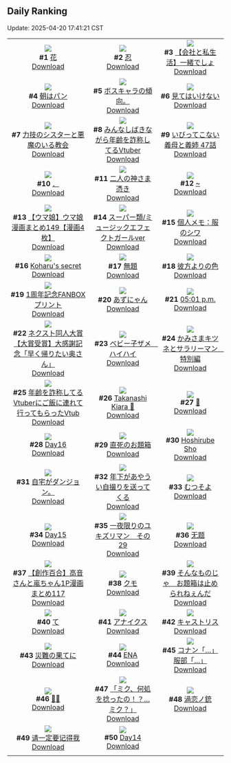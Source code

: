 ## Daily Ranking
Update: 2025-04-20 17:41:21 CST

|      |      |      |
| :----: | :----: | :----: |
| ![](https://i.pixiv.re/c/240x480/img-master/img/2025/04/18/05/20/04/129421311_p0_master1200.jpg)<br>**#1** [花](https://www.pixiv.net/artworks/129421311)<br>[Download](https://i.pixiv.re/img-original/img/2025/04/18/05/20/04/129421311_p0.jpg) | ![](https://i.pixiv.re/c/240x480/img-master/img/2025/04/18/00/00/16/129414425_p0_master1200.jpg)<br>**#2** [忍](https://www.pixiv.net/artworks/129414425)<br>[Download](https://i.pixiv.re/img-original/img/2025/04/18/00/00/16/129414425_p0.png) | ![](https://i.pixiv.re/c/240x480/img-master/img/2025/04/18/12/00/13/129427307_p0_master1200.jpg)<br>**#3** [【会社と私生活】一緒でしょ](https://www.pixiv.net/artworks/129427307)<br>[Download](https://i.pixiv.re/img-original/img/2025/04/18/12/00/13/129427307_p0.jpg) |
| ![](https://i.pixiv.re/c/240x480/img-master/img/2025/04/18/07/30/02/129423193_p0_master1200.jpg)<br>**#4** [朝はパン](https://www.pixiv.net/artworks/129423193)<br>[Download](https://i.pixiv.re/img-original/img/2025/04/18/07/30/02/129423193_p0.jpg) | ![](https://i.pixiv.re/c/240x480/img-master/img/2025/04/18/03/09/53/129419689_p0_master1200.jpg)<br>**#5** [ボスキャラの傾向。](https://www.pixiv.net/artworks/129419689)<br>[Download](https://i.pixiv.re/img-original/img/2025/04/18/03/09/53/129419689_p0.jpg) | ![](https://i.pixiv.re/c/240x480/img-master/img/2025/04/19/00/24/47/129443243_p0_master1200.jpg)<br>**#6** [見てはいけない](https://www.pixiv.net/artworks/129443243)<br>[Download](https://i.pixiv.re/img-original/img/2025/04/19/00/24/47/129443243_p0.jpg) |
| ![](https://i.pixiv.re/c/240x480/img-master/img/2025/04/18/18/59/46/129436467_p0_master1200.jpg)<br>**#7** [力技のシスターと悪魔のいる教会](https://www.pixiv.net/artworks/129436467)<br>[Download](https://i.pixiv.re/img-original/img/2025/04/18/18/59/46/129436467_p0.jpg) | ![](https://i.pixiv.re/c/240x480/img-master/img/2025/04/18/21/36/31/129442633_p0_master1200.jpg)<br>**#8** [みんなしばきながら年齢を詐称してるVtuber](https://www.pixiv.net/artworks/129442633)<br>[Download](https://i.pixiv.re/img-original/img/2025/04/18/21/36/31/129442633_p0.png) | ![](https://i.pixiv.re/c/240x480/img-master/img/2025/04/19/06/54/36/129457612_p0_master1200.jpg)<br>**#9** [いびってこない義母と義姉 47話](https://www.pixiv.net/artworks/129457612)<br>[Download](https://i.pixiv.re/img-original/img/2025/04/19/06/54/36/129457612_p0.jpg) |
| ![](https://i.pixiv.re/c/240x480/img-master/img/2025/04/18/04/45/31/129414745_p0_master1200.jpg)<br>**#10** [．](https://www.pixiv.net/artworks/129414745)<br>[Download](https://i.pixiv.re/img-original/img/2025/04/18/04/45/31/129414745_p0.png) | ![](https://i.pixiv.re/c/240x480/img-master/img/2025/04/19/21/52/08/129481630_p0_master1200.jpg)<br>**#11** [二人の神さま憑き](https://www.pixiv.net/artworks/129481630)<br>[Download](https://i.pixiv.re/img-original/img/2025/04/19/21/52/08/129481630_p0.jpg) | ![](https://i.pixiv.re/c/240x480/img-master/img/2025/04/18/00/26/15/129415764_p0_master1200.jpg)<br>**#12** [~](https://www.pixiv.net/artworks/129415764)<br>[Download](https://i.pixiv.re/img-original/img/2025/04/18/00/26/15/129415764_p0.jpg) |
| ![](https://i.pixiv.re/c/240x480/img-master/img/2025/04/18/00/00/27/129414499_p0_master1200.jpg)<br>**#13** [【ウマ娘】ウマ娘漫画まとめ149【漫画4枚】](https://www.pixiv.net/artworks/129414499)<br>[Download](https://i.pixiv.re/img-original/img/2025/04/18/00/00/27/129414499_p0.jpg) | ![](https://i.pixiv.re/c/240x480/img-master/img/2025/04/18/18/57/40/129436415_p0_master1200.jpg)<br>**#14** [スーパー類/ミュージックエフェクトガールver](https://www.pixiv.net/artworks/129436415)<br>[Download](https://i.pixiv.re/img-original/img/2025/04/18/18/57/40/129436415_p0.jpg) | ![](https://i.pixiv.re/c/240x480/img-master/img/2025/04/19/06/00/08/129456806_p0_master1200.jpg)<br>**#15** [個人メモ：服のシワ](https://www.pixiv.net/artworks/129456806)<br>[Download](https://i.pixiv.re/img-original/img/2025/04/19/06/00/08/129456806_p0.jpg) |
| ![](https://i.pixiv.re/c/240x480/img-master/img/2025/04/18/03/54/32/129420318_p0_master1200.jpg)<br>**#16** [Koharu's secret](https://www.pixiv.net/artworks/129420318)<br>[Download](https://i.pixiv.re/img-original/img/2025/04/18/03/54/32/129420318_p0.jpg) | ![](https://i.pixiv.re/c/240x480/img-master/img/2025/04/19/22/27/09/129483138_p0_master1200.jpg)<br>**#17** [無題](https://www.pixiv.net/artworks/129483138)<br>[Download](https://i.pixiv.re/img-original/img/2025/04/19/22/27/09/129483138_p0.png) | ![](https://i.pixiv.re/c/240x480/img-master/img/2025/04/18/06/57/02/129422602_p0_master1200.jpg)<br>**#18** [彼方よりの色](https://www.pixiv.net/artworks/129422602)<br>[Download](https://i.pixiv.re/img-original/img/2025/04/18/06/57/02/129422602_p0.jpg) |
| ![](https://i.pixiv.re/c/240x480/img-master/img/2025/04/19/00/00/25/129448505_p0_master1200.jpg)<br>**#19** [1周年記念FANBOXプリント](https://www.pixiv.net/artworks/129448505)<br>[Download](https://i.pixiv.re/img-original/img/2025/04/19/00/00/25/129448505_p0.jpg) | ![](https://i.pixiv.re/c/240x480/img-master/img/2025/04/18/00/02/12/129414760_p0_master1200.jpg)<br>**#20** [あずにゃん](https://www.pixiv.net/artworks/129414760)<br>[Download](https://i.pixiv.re/img-original/img/2025/04/18/00/02/12/129414760_p0.png) | ![](https://i.pixiv.re/c/240x480/img-master/img/2025/04/19/00/01/09/129448691_p0_master1200.jpg)<br>**#21** [05:01 p.m.](https://www.pixiv.net/artworks/129448691)<br>[Download](https://i.pixiv.re/img-original/img/2025/04/19/00/01/09/129448691_p0.jpg) |
| ![](https://i.pixiv.re/c/240x480/img-master/img/2025/04/18/00/09/00/129415098_p0_master1200.jpg)<br>**#22** [ネクスト同人大賞【大賞受賞】大感謝記念「早く帰りたい奥さん」](https://www.pixiv.net/artworks/129415098)<br>[Download](https://i.pixiv.re/img-original/img/2025/04/18/00/09/00/129415098_p0.jpg) | ![](https://i.pixiv.re/c/240x480/img-master/img/2025/04/19/00/23/04/129449799_p0_master1200.jpg)<br>**#23** [ベビー子ザメ　ハイハイ](https://www.pixiv.net/artworks/129449799)<br>[Download](https://i.pixiv.re/img-original/img/2025/04/19/00/23/04/129449799_p0.jpg) | ![](https://i.pixiv.re/c/240x480/img-master/img/2025/04/19/07/00/15/129457751_p0_master1200.jpg)<br>**#24** [かみさまキツネとサラリーマン　特別編](https://www.pixiv.net/artworks/129457751)<br>[Download](https://i.pixiv.re/img-original/img/2025/04/19/07/00/15/129457751_p0.png) |
| ![](https://i.pixiv.re/c/240x480/img-master/img/2025/04/19/21/02/25/129479591_p0_master1200.jpg)<br>**#25** [年齢を詐称してるVtuberにご飯に連れて行ってもらったVtub](https://www.pixiv.net/artworks/129479591)<br>[Download](https://i.pixiv.re/img-original/img/2025/04/19/21/02/25/129479591_p0.png) | ![](https://i.pixiv.re/c/240x480/img-master/img/2025/04/18/06/10/22/129422001_p0_master1200.jpg)<br>**#26** [Takanashi Kiara 🧡](https://www.pixiv.net/artworks/129422001)<br>[Download](https://i.pixiv.re/img-original/img/2025/04/18/06/10/22/129422001_p0.jpg) | ![](https://i.pixiv.re/c/240x480/img-master/img/2025/04/19/00/00/32/129448551_p0_master1200.jpg)<br>**#27** [🌿](https://www.pixiv.net/artworks/129448551)<br>[Download](https://i.pixiv.re/img-original/img/2025/04/19/00/00/32/129448551_p0.jpg) |
| ![](https://i.pixiv.re/c/240x480/img-master/img/2025/04/19/01/05/00/129451356_p0_master1200.jpg)<br>**#28** [Day16](https://www.pixiv.net/artworks/129451356)<br>[Download](https://i.pixiv.re/img-original/img/2025/04/19/01/05/00/129451356_p0.jpg) | ![](https://i.pixiv.re/c/240x480/img-master/img/2025/04/18/19/24/26/129437425_p0_master1200.jpg)<br>**#29** [直死のお題箱](https://www.pixiv.net/artworks/129437425)<br>[Download](https://i.pixiv.re/img-original/img/2025/04/18/19/24/26/129437425_p0.jpg) | ![](https://i.pixiv.re/c/240x480/img-master/img/2025/04/18/00/00/16/129414428_p0_master1200.jpg)<br>**#30** [Hoshirube Sho](https://www.pixiv.net/artworks/129414428)<br>[Download](https://i.pixiv.re/img-original/img/2025/04/18/00/00/16/129414428_p0.jpg) |
| ![](https://i.pixiv.re/c/240x480/img-master/img/2025/04/19/10/47/23/129461894_p0_master1200.jpg)<br>**#31** [自宅がダンジョン。](https://www.pixiv.net/artworks/129461894)<br>[Download](https://i.pixiv.re/img-original/img/2025/04/19/10/47/23/129461894_p0.jpg) | ![](https://i.pixiv.re/c/240x480/img-master/img/2025/04/19/12/14/57/129464025_p0_master1200.jpg)<br>**#32** [年下があやうい自撮りを送ってくる](https://www.pixiv.net/artworks/129464025)<br>[Download](https://i.pixiv.re/img-original/img/2025/04/19/12/14/57/129464025_p0.jpg) | ![](https://i.pixiv.re/c/240x480/img-master/img/2025/04/18/14/14/29/129429905_p0_master1200.jpg)<br>**#33** [むつそよ](https://www.pixiv.net/artworks/129429905)<br>[Download](https://i.pixiv.re/img-original/img/2025/04/18/14/14/29/129429905_p0.jpg) |
| ![](https://i.pixiv.re/c/240x480/img-master/img/2025/04/19/01/03/26/129451304_p0_master1200.jpg)<br>**#34** [Day15](https://www.pixiv.net/artworks/129451304)<br>[Download](https://i.pixiv.re/img-original/img/2025/04/19/01/03/26/129451304_p0.jpg) | ![](https://i.pixiv.re/c/240x480/img-master/img/2025/04/18/19/53/59/129438400_p0_master1200.jpg)<br>**#35** [一夜限りのユキズリマン　その29](https://www.pixiv.net/artworks/129438400)<br>[Download](https://i.pixiv.re/img-original/img/2025/04/18/19/53/59/129438400_p0.png) | ![](https://i.pixiv.re/c/240x480/img-master/img/2025/04/18/00/59/47/129416836_p0_master1200.jpg)<br>**#36** [无题](https://www.pixiv.net/artworks/129416836)<br>[Download](https://i.pixiv.re/img-original/img/2025/04/18/00/59/47/129416836_p0.png) |
| ![](https://i.pixiv.re/c/240x480/img-master/img/2025/04/19/00/00/51/129448638_p0_master1200.jpg)<br>**#37** [【創作百合】高音さんと嵐ちゃん1P漫画まとめ117](https://www.pixiv.net/artworks/129448638)<br>[Download](https://i.pixiv.re/img-original/img/2025/04/19/00/00/51/129448638_p0.jpg) | ![](https://i.pixiv.re/c/240x480/img-master/img/2025/04/19/12/51/57/129464890_p0_master1200.jpg)<br>**#38** [クモ](https://www.pixiv.net/artworks/129464890)<br>[Download](https://i.pixiv.re/img-original/img/2025/04/19/12/51/57/129464890_p0.png) | ![](https://i.pixiv.re/c/240x480/img-master/img/2025/04/18/19/23/35/129437396_p0_master1200.jpg)<br>**#39** [そんなものじゃ　お題箱は止められねぇんだ](https://www.pixiv.net/artworks/129437396)<br>[Download](https://i.pixiv.re/img-original/img/2025/04/18/19/23/35/129437396_p0.jpg) |
| ![](https://i.pixiv.re/c/240x480/img-master/img/2025/04/19/10/59/07/129462110_p0_master1200.jpg)<br>**#40** [て](https://www.pixiv.net/artworks/129462110)<br>[Download](https://i.pixiv.re/img-original/img/2025/04/19/10/59/07/129462110_p0.png) | ![](https://i.pixiv.re/c/240x480/img-master/img/2025/04/18/00/00/08/129414369_p0_master1200.jpg)<br>**#41** [アナイクス](https://www.pixiv.net/artworks/129414369)<br>[Download](https://i.pixiv.re/img-original/img/2025/04/18/00/00/08/129414369_p0.png) | ![](https://i.pixiv.re/c/240x480/img-master/img/2025/04/18/05/12/28/129421220_p0_master1200.jpg)<br>**#42** [キャストリス](https://www.pixiv.net/artworks/129421220)<br>[Download](https://i.pixiv.re/img-original/img/2025/04/18/05/12/28/129421220_p0.png) |
| ![](https://i.pixiv.re/c/240x480/img-master/img/2025/04/18/04/47/14/129420945_p0_master1200.jpg)<br>**#43** [災難の果てに](https://www.pixiv.net/artworks/129420945)<br>[Download](https://i.pixiv.re/img-original/img/2025/04/18/04/47/14/129420945_p0.jpg) | ![](https://i.pixiv.re/c/240x480/img-master/img/2025/04/18/00/00/19/129414450_p0_master1200.jpg)<br>**#44** [ENA](https://www.pixiv.net/artworks/129414450)<br>[Download](https://i.pixiv.re/img-original/img/2025/04/18/00/00/19/129414450_p0.png) | ![](https://i.pixiv.re/c/240x480/img-master/img/2025/04/19/17/26/45/129471736_p0_master1200.jpg)<br>**#45** [コナン「…」服部「…」](https://www.pixiv.net/artworks/129471736)<br>[Download](https://i.pixiv.re/img-original/img/2025/04/19/17/26/45/129471736_p0.jpg) |
| ![](https://i.pixiv.re/c/240x480/img-master/img/2025/04/18/00/00/11/129414393_p0_master1200.jpg)<br>**#46** [🤍💙](https://www.pixiv.net/artworks/129414393)<br>[Download](https://i.pixiv.re/img-original/img/2025/04/18/00/00/11/129414393_p0.png) | ![](https://i.pixiv.re/c/240x480/img-master/img/2025/04/18/00/00/24/129414484_p0_master1200.jpg)<br>**#47** [「ミク、何処を捻ったの！？…ミク？」](https://www.pixiv.net/artworks/129414484)<br>[Download](https://i.pixiv.re/img-original/img/2025/04/18/00/00/24/129414484_p0.jpg) | ![](https://i.pixiv.re/c/240x480/img-master/img/2025/04/18/12/09/54/129427593_p0_master1200.jpg)<br>**#48** [渦恋ノ銃](https://www.pixiv.net/artworks/129427593)<br>[Download](https://i.pixiv.re/img-original/img/2025/04/18/12/09/54/129427593_p0.jpg) |
| ![](https://i.pixiv.re/c/240x480/img-master/img/2025/04/18/00/26/05/129415758_p0_master1200.jpg)<br>**#49** [请一定要记得我](https://www.pixiv.net/artworks/129415758)<br>[Download](https://i.pixiv.re/img-original/img/2025/04/18/00/26/05/129415758_p0.jpg) | ![](https://i.pixiv.re/c/240x480/img-master/img/2025/04/19/01/02/18/129451275_p0_master1200.jpg)<br>**#50** [Day14](https://www.pixiv.net/artworks/129451275)<br>[Download](https://i.pixiv.re/img-original/img/2025/04/19/01/02/18/129451275_p0.jpg) |
|      |
